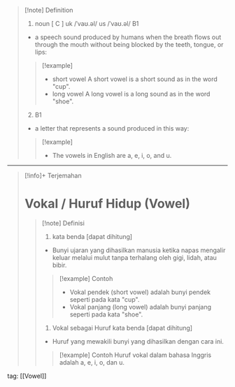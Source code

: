 >[!note] Definition
>1. noun [ C ]
uk  /ˈvaʊ.əl/ us  /ˈvaʊ.əl/
B1
>- a speech sound produced by humans when the breath flows out through the mouth without being blocked by the teeth, tongue, or lips:
> > [!example] 
> > - short vowel A short vowel is a short sound as in the word "cup".
> > - long vowel A long vowel is a long sound as in the word "shoe".
> 2. B1
>- a letter that represents a sound produced in this way:
> > [!example] 
> > - The vowels in English are a, e, i, o, and u.

---

>[!info]+ Terjemahan
> # Vokal / Huruf Hidup (Vowel)
> > [!note] Definisi
> > 1. kata benda [dapat dihitung]
> > - Bunyi ujaran yang dihasilkan manusia ketika napas mengalir keluar melalui mulut tanpa terhalang oleh gigi, lidah, atau bibir.
> > > [!example] Contoh
> > > - Vokal pendek (short vowel) adalah bunyi pendek seperti pada kata "cup".
> > > - Vokal panjang (long vowel) adalah bunyi panjang seperti pada kata "shoe".
> > 1. Vokal sebagai Huruf
> >    kata benda [dapat dihitung]
> > - Huruf yang mewakili bunyi yang dihasilkan dengan cara ini.
> > > [!example] Contoh
> > > Huruf vokal dalam bahasa Inggris adalah a, e, i, o, dan u.

tag: [[Vowel]]